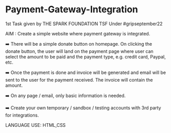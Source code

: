 # Payment-Gateway-Integration
1st Task given by THE SPARK FOUNDATION TSF Under #gripseptember22



AIM :
Create a simple website where payment gateway is integrated.

➡️ There will be a simple donate button on homepage. On clicking the donate button, the user will land on the payment page where user can select the amount to be paid and the payment type, e.g. credit card, Paypal, etc.

➡️ Once the payment is done and invoice will be generated and email will be sent to the user for the payment received. The invoice will contain the amount.

➡️ On any page / email, only basic information is needed.

➡️ Create your own temporary / sandbox / testing accounts with 3rd party for integrations.


LANGUAGE USE: HTML,CSS
